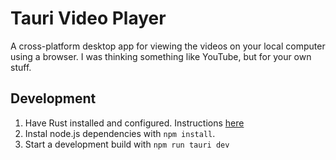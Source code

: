 # Tauri Video Player

A cross-platform desktop app for viewing the videos on your local computer using a browser. I was thinking something like YouTube, but for your own stuff.

## Development

1. Have Rust installed and configured. Instructions [here](https://tauri.app/v1/guides/getting-started/prerequisites/)
2. Instal node.js dependencies with `npm install`.
3. Start a development build with `npm run tauri dev`